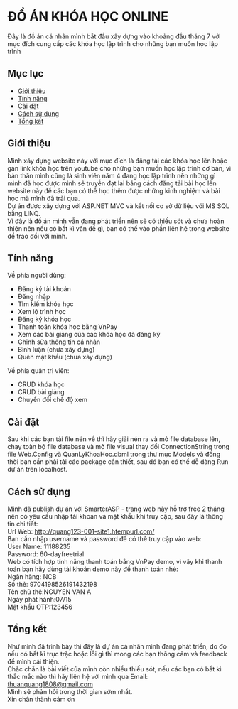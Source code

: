 # ĐỒ ÁN KHÓA HỌC ONLINE
Đây là đồ án cá nhân mình bắt đầu xây dựng vào khoảng đầu tháng 7 với mục đích cung cấp các khóa học lập trình cho những bạn muốn học lập trình
## Mục lục
- [Giới thiệu](#giới-thiệu)
- [Tính năng](#tính-năng)
- [Cài đặt](#cài-đặt)
- [Cách sử dụng](#cách-sử-dụng)
- [Tổng kết](#tổng-kết)
## Giới thiệu
Mình xây dựng website này với mục đích là đăng tải các khóa học lên hoặc gán link khóa học trên youtube cho những bạn muốn học lập trình cơ bản, vì bản thân mình cũng là sinh viên năm 4 đang học lập trình
nên những gì mình đã học được mình sẽ truyền đạt lại bằng cách đăng tải bài học lên website này để các bạn có thể học thêm được những kinh nghiệm và bài học mà mình đã trải qua.  
Dự án được xây dựng với ASP.NET MVC và kết nối cơ sở dữ liệu với MS SQL bằng LINQ.  
Vì đây là đồ án mình vẫn đang phát triển nên sẽ có thiếu sót và chưa hoàn thiện nên nếu có bất kì vấn đề gì, bạn có thể vào phần liên hệ trong website để trao đổi với mình.

## Tính năng
Về phía người dùng:
- Đăng ký tài khoản
- Đăng nhập
- Tìm kiếm khóa học
- Xem lộ trình học
- Đăng ký khóa học
- Thanh toán khóa học bằng VnPay
- Xem các bài giảng của các khóa học đã đăng ký
- Chỉnh sửa thông tin cá nhân
- Bình luận (chưa xây dựng)
- Quên mật khẩu (chưa xây dựng)

Về phía quản trị viên:
- CRUD khóa học
- CRUD bài giảng
- Chuyển đổi chế độ xem

## Cài đặt
Sau khi các bạn tải file nén về thì hãy giải nén ra và mở file database lên, chạy toàn bộ file database và mở file visual thay đổi ConnectionString trong file Web.Config và QuanLyKhoaHoc.dbml trong thư mục Models
và đồng thời bạn cần phải tải các package cần thiết, sau đó bạn có thể dễ dàng Run dự án trên localhost.

## Cách sử dụng
Mình đã publish dự án với SmarterASP - trang web này hỗ trợ free 2 tháng nên có yêu cầu nhập tài khoản và mật khẩu khi truy cập, sau đây là thông tin chi tiết:  
Url Web: http://quang123-001-site1.htempurl.com/  
Bạn cần nhập username và password để có thể truy cập vào web:  
User Name: 11188235  
Password: 60-dayfreetrial  
Web có tích hợp tính năng thanh toán bằng VnPay demo, vì vậy khi thanh toán bạn hãy dùng tài khoản demo này để thanh toán nhé:  
  Ngân hàng: NCB  
  Số thẻ: 9704198526191432198  
  Tên chủ thẻ:NGUYEN VAN A  
  Ngày phát hành:07/15  
  Mật khẩu OTP:123456  
## Tổng kết
Như mình đã trình bày thì đây là dự án cá nhân mình đang phát triển, do đó nếu có bất kì trục trặc hoặc lỗi gì thì mong các bạn thông cảm và feedback để mình cải thiện.  
Chắc chắn là bài viết của mình còn nhiều thiếu sót, nếu các bạn có bất kì thắc mắc nào thì hãy liên hệ với mình qua Email: thuanquang1808@gmail.com  
Mình sẽ phản hồi trong thời gian sớm nhất.  
Xin chân thành cảm ơn
